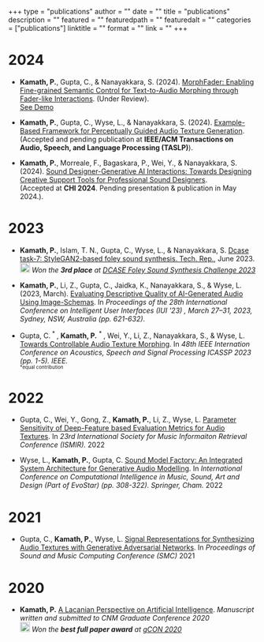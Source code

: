 +++
type = "publications"
author = ""
date = ""
title = "publications"
description = ""
featured = ""
featuredpath = ""
featuredalt = ""
categories = ["publications"]
linktitle = ""
format = ""
link = ""
+++
# 2024

* **Kamath, P.**, Gupta, C., & Nanayakkara, S. (2024). [MorphFader: Enabling Fine-grained Semantic Control for Text-to-Audio Morphing through Fader-like Interactions](). (Under Review).   
[See Demo](https://pkamath2.github.io/audio-morphing-with-text/webpage/) 

* **Kamath, P.**, Gupta, C., Wyse, L., & Nanayakkara, S. (2024). [Example-Based Framework for Perceptually Guided Audio Texture Generation](https://arxiv.org/abs/2308.11859).   
(Accepted and pending publication at **IEEE/ACM Transactions on Audio, Speech, and Language Processing (TASLP)**).

* **Kamath, P.**, Morreale, F., Bagaskara, P., Wei, Y., & Nanayakkara, S. (2024). [Sound Designer-Generative AI Interactions: Towards Designing Creative
Support Tools for Professional Sound Designers]().   
(Accepted at **CHI 2024**. Pending presentation &amp; publication in May 2024.).

# 2023

* **Kamath, P.**, Islam, T. N., Gupta, C., Wyse, L., & Nanayakkara, S. [Dcase task-7: StyleGAN2-based foley sound synthesis. Tech. Rep.](https://dcase.community/documents/challenge2023/technical_reports/DCASE2023_Kamath_6_t7.pdf), June 2023.  
<img src="/img/fontawesome/trophy-solid.svg" width=20 height=20> *Won the **3rd place** at [DCASE Foley Sound Synthesis Challenge 2023](https://dcase.community/challenge2023/task-foley-sound-synthesis-results#track-b)*

* **Kamath, P.**, Li, Z., Gupta, C., Jaidka, K., Nanayakkara, S., & Wyse, L. (2023, March). [Evaluating Descriptive Quality of AI-Generated Audio Using Image-Schemas](https://dl.acm.org/doi/abs/10.1145/3581641.3584083). In *Proceedings of the 28th International Conference on Intelligent User Interfaces (IUI '23) , March 27–31, 2023, Sydney, NSW, Australia (pp. 621-632)*.


* Gupta, C.<sup> * </sup>, **Kamath, P.** <sup> * </sup>, Wei, Y., Li, Z.,  Nanayakkara, S., & Wyse, L. [Towards Controllable Audio Texture Morphing](https://ieeexplore.ieee.org/abstract/document/10096328/).  In *48th IEEE Internation Conference on Acoustics, Speech and Signal Processing ICASSP 2023 (pp. 1-5). IEEE.*   
</i><sub><sup>*equal contribution</sup></sub>
  
# 2022  
  
* Gupta, C., Wei, Y., Gong, Z., **Kamath, P.**, Li, Z., Wyse, L. [Parameter Sensitivity of Deep-Feature based Evaluation Metrics for Audio Textures](https://archives.ismir.net/ismir2022/paper/000055.pdf). In *23rd International Society for Music Informaiton Retrieval Conference (ISMIR).* 2022

* Wyse, L., **Kamath, P.**, Gupta, C. [Sound Model Factory: An Integrated System Architecture for Generative Audio Modelling](https://link.springer.com/chapter/10.1007/978-3-031-03789-4_20). In *International Conference on Computational Intelligence in Music, Sound, Art and Design (Part of EvoStar) (pp. 308-322). Springer, Cham.* 2022

# 2021

* Gupta, C., **Kamath, P.**, Wyse, L. [Signal Representations for Synthesizing Audio Textures with Generative Adversarial Networks](https://arxiv.org/abs/2103.07390). In *Proceedings of Sound and Music Computing Conference (SMC)* 2021

# 2020

* **Kamath, P.**  [A Lacanian Perspective on Artificial Intelligence](/documents/a-lacanian-perspective-on-ai.pdf). *Manuscript written and submitted to CNM Graduate Conference 2020*  
 <img src="/img/fontawesome/trophy-solid.svg" width=20 height=20> *Won the **best full paper award** at [gCON 2020](https://gcon.one/2020/#prizes)*
